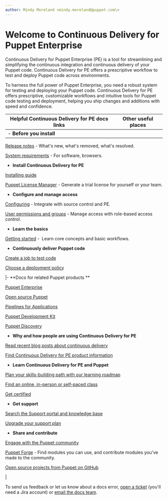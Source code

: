 ```yaml
---
author: Mindy Moreland <mindy.moreland@puppet.com\>
---
```


# Welcome to Continuous Delivery for Puppet Enterprise

Continuous Delivery for Puppet Enterprise \(PE\) is a tool for streamlining and simplifying the continuous integration and continuous delivery of your Puppet code. Continuous Delivery for PE offers a prescriptive workflow to test and deploy Puppet code across environments.

To harness the full power of Puppet Enterprise, you need a robust system for testing and deploying your Puppet code. Continuous Delivery for PE offers prescriptive, customizable workflows and intuitive tools for Puppet code testing and deployment, helping you ship changes and additions with speed and confidence.

|Helpful Continuous Delivery for PE docs links|Other useful places|
|---------------------------------------------|-------------------|
|-   **Before you install**

[Release notes](cd_release_notes.md) - What's new, what's removed, what's resolved.

[System requirements](cd_system_requirements.md#) - For software, browsers.


 -   **Install Continuous Delivery for PE**

[Installing guide](installing_continuous_delivery.md)

[Puppet License Manager](https://puppet.com/docs/license-manager/latest/puppet_license_manager.html) - Generate a trial license for yourself or your team.


 -   **Configure and manage access**

[Configuring](configuring.md) - Integrate with source control and PE.

[User permissions and groups](cd_managing_access.md) - Manage access with role-based access control.


 -   **Learn the basics**

[Getting started](getting_started.md) -  Learn core concepts and basic workflows.


 -   **Continuously deliver Puppet code**

[Create a job to test code](example_jobs.md#)

[Choose a deployment policy](deployment_policies.md#)


|-   **Docs for related Puppet products **

[Puppet Enterprise](https://puppet.com/docs/pe/2018.1/)

[Open source Puppet](https://puppet.com/docs/puppet/5.5/index.html)

[Pipelines for Applications](https://puppet.com/docs/pipelines-for-apps/free/index.html)

[Puppet Development Kit](https://puppet.com/docs/pdk/1.x/pdk.html)

[Puppet Discovery](https://puppet.com/docs/discovery/)


 -   **Why and how people are using Continuous Delivery for PE**

[Read recent blog posts about continuous delivery](https://puppet.com/blog-tags/continuous-delivery)

[Find Continuous Delivery for PE product information](https://puppet.com/products/continuous-delivery-puppet-enterprise)


 -   **Learn Continuous Delivery for PE and Puppet**

[Plan your skills-building path with our learning roadmap](https://learn.puppet.com/learning-roadmaps)

[Find an online, in-person or self-paced class](https://learn.puppet.com/search?courseId=0&locationId=0)

[Get certified](https://puppet.com/support-services/certification)


 -   **Get support**

[Search the Support portal and knowledge base](https://support.puppet.com/hc/en-us)

[Upgrade your support plan](https://puppet.com/support-services/customer-support/support-plans)


 -   **Share and contribute**

[Engage with the Puppet community](https://puppet.com/community)

[Puppet Forge](https://forge.puppet.com) - Find modules you can use, and contribute modules you've made to the community.

[Open source projects from Puppet on GitHub](https://github.com/puppetlabs/)


|

To send us feedback or let us know about a docs error, [open a ticket](https://tickets.puppetlabs.com/browse/DOCUMENT/?selectedTab=com.atlassian.jira.jira-projects-plugin:summary-panel) \(you'll need a Jira account\) or [email the docs team](mailto:docs@puppet.com).

